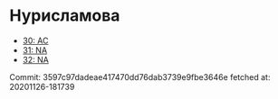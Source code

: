 # Нурисламова
- [30: AC](30.md)
- [31: NA](31.md)
- [32: NA](32.md)

Commit: 3597c97dadeae417470dd76dab3739e9fbe3646e
 fetched at: 20201126-181739
